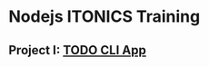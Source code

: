 # Nodejs ITONICS Training

## Project I: [TODO CLI App](https://github.com/mukezhz/nodejsitonics-Mukesh/tree/main/todocli)
